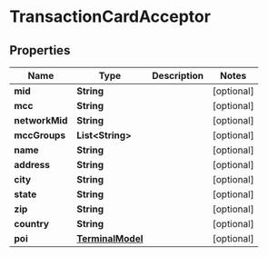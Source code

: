 
# TransactionCardAcceptor

## Properties
Name | Type | Description | Notes
------------ | ------------- | ------------- | -------------
**mid** | **String** |  |  [optional]
**mcc** | **String** |  |  [optional]
**networkMid** | **String** |  |  [optional]
**mccGroups** | **List&lt;String&gt;** |  |  [optional]
**name** | **String** |  |  [optional]
**address** | **String** |  |  [optional]
**city** | **String** |  |  [optional]
**state** | **String** |  |  [optional]
**zip** | **String** |  |  [optional]
**country** | **String** |  |  [optional]
**poi** | [**TerminalModel**](TerminalModel.md) |  |  [optional]




